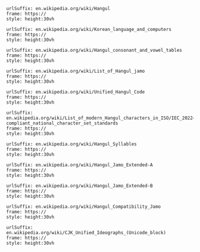 
```custom-frames
urlSuffix: en.wikipedia.org/wiki/Hangul
frame: https://
style: height:30vh
```

```custom-frames
urlSuffix: en.wikipedia.org/wiki/Korean_language_and_computers
frame: https://
style: height:30vh
```

```custom-frames
urlSuffix: en.wikipedia.org/wiki/Hangul_consonant_and_vowel_tables
frame: https://
style: height:30vh
```

```custom-frames
urlSuffix: en.wikipedia.org/wiki/List_of_Hangul_jamo
frame: https://
style: height:30vh
```

```custom-frames
urlSuffix: en.wikipedia.org/wiki/Unified_Hangul_Code
frame: https://
style: height:30vh
```

```custom-frames
urlSuffix: en.wikipedia.org/wiki/List_of_modern_Hangul_characters_in_ISO/IEC_2022–compliant_national_character_set_standards
frame: https://
style: height:30vh
```

```custom-frames
urlSuffix: en.wikipedia.org/wiki/Hangul_Syllables
frame: https://
style: height:30vh
```

```custom-frames
urlSuffix: en.wikipedia.org/wiki/Hangul_Jamo_Extended-A
frame: https://
style: height:30vh
```

```custom-frames
urlSuffix: en.wikipedia.org/wiki/Hangul_Jamo_Extended-B
frame: https://
style: height:30vh
```

```custom-frames
urlSuffix: en.wikipedia.org/wiki/Hangul_Compatibility_Jamo
frame: https://
style: height:30vh
```

```custom-frames
urlSuffix: en.wikipedia.org/wiki/CJK_Unified_Ideographs_(Unicode_block)
frame: https://
style: height:30vh
```
